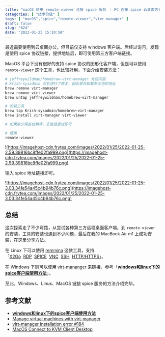 ```yaml
---
title: "macOS 使用 remote-viewer 连接 spice 服务 ｜ PC 连接 spice 云桌面方法"
categories: [ "技术价值" ]
tags: [ "macOS","spice","remote-viewer","vier-manager" ]
draft: false
slug: "624"
date: "2022-01-25 15:10:58"
---
```


最近需要使用到云桌面办公，但目前仅支持 windows 客户端。后经过询问，发现是使用 spice 协议链接，提供地址后，即可使用第三方客户端链接。

MacOS 平台下没有很好的支持 spice 协议的图形化客户端，但是可以使用 `remote-viewer` 这个工具，也比较好用，下面介绍安装方法：

```bash
# jeffreywildman/homebrew-virt-manager 有些问题
# Krish-sysadmin 对它进行了修复，因此首先卸载参与包和地址
brew remove virt-manager
brew remove virt-viewer
brew untap jeffreywildman/homebrew-virt-manager

# 安装工具
brew tap Krish-sysadmin/homebrew-virt-manager
brew install virt-manager virt-viewer

# 如果缺少某些依赖库，安装后重试即可

# 使用
remote-viewer
```

![https://imagehost-cdn.frytea.com/images/2022/01/25/2022-01-25-2.59.39816bc8ffe02fa999.png](https://imagehost-cdn.frytea.com/images/2022/01/25/2022-01-25-2.59.39816bc8ffe02fa999.png)

输入 spice 地址链接即可。

![https://imagehost-cdn.frytea.com/images/2022/01/25/2022-01-25-3.03.34fe54a45c4b94b76c.png](https://imagehost-cdn.frytea.com/images/2022/01/25/2022-01-25-3.03.34fe54a45c4b94b76c.png)

## 总结

这次探索走了不少弯路，从尝试各种第三方远程桌面客户端，到 `remote-viewer` 的安装，工具的安装也遇到不少问题，最后在我的 MacBook Air m1 上成功安装，在这里分享方法。

在 Linux 下可以使用 [remmina](https://remmina.org) 这款工具，支持 「[X2Go](https://remmina.org/remmina-x2go/)  [RDP](https://remmina.org/remmina-rdp/)  [SPICE](https://remmina.org/remmina-spice/)  [VNC](https://remmina.org/remmina-vnc/)  [SSH](https://remmina.org/remmina-ssh/)  [HTTP/HTTPS](https://remmina.org/remmina-www/)」。

在 Windows 下则可以使用 [virt-mananger](http://virt-manager.org) 来链接，参考「**[windows和linux下的spice客户端使用方法](https://www.cnblogs.com/jython/p/4301568.html)**」。

至此，Windows、Linux、MacOS 链接 spice 服务的方法介绍完毕。

## 参考文献

- **[windows和linux下的spice客户端使用方法](https://www.cnblogs.com/jython/p/4301568.html)**
- [Manage virtual machines with virt-manager](https://virt-manager.org)
- [virt-manager installation error #184](https://github.com/jeffreywildman/homebrew-virt-manager/issues/184)
- [MacOS Connect to KVM Client Desktop](https://johnsiu.com/blog/macos-kvm-remote-connect/)